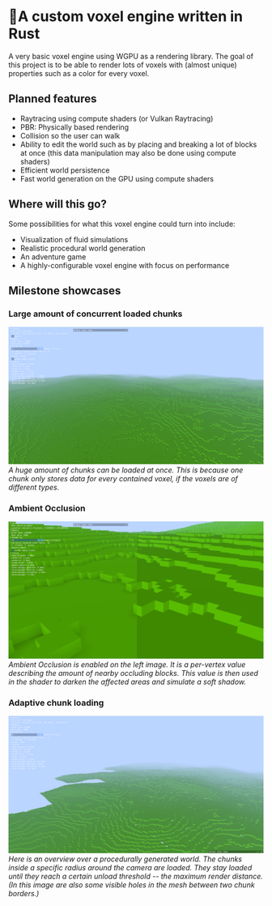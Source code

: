 # 🚀A custom voxel engine written in Rust

A very basic voxel engine using WGPU as a rendering library.
The goal of this project is to be able to render lots of voxels with (almost unique) properties such as a color for
every voxel.

## Planned features

- Raytracing using compute shaders (or Vulkan Raytracing)
- PBR: Physically based rendering
- Collision so the user can walk
- Ability to edit the world such as by placing and breaking a lot of blocks at once (this data manipulation may also be done using compute shaders)
- Efficient world persistence
- Fast world generation on the GPU using compute shaders

## Where will this go?

Some possibilities for what this voxel engine could turn into include:

- Visualization of fluid simulations
- Realistic procedural world generation
- An adventure game
- A highly-configurable voxel engine with focus on performance

## Milestone showcases

### Large amount of concurrent loaded chunks

![screenshot](images/large_render_distance.png)
*A huge amount of chunks can be loaded at once. This is because one chunk only stores data for every contained voxel, if
the voxels are of different types.*

### Ambient Occlusion

![screenshot](images/ambient_occlusion.png)
*Ambient Occlusion is enabled on the left image. It is a per-vertex value describing the amount of nearby occluding
blocks. This value is then used in the shader to darken the affected areas and simulate a soft shadow.*

### Adaptive chunk loading

![screenshot](images/overview.png)
*Here is an overview over a procedurally generated world. The chunks inside a specific radius around the camera are
loaded. They stay loaded until they reach a certain unload threshold -- the maximum render distance. (In this image are
also some visible holes in the mesh between two chunk borders.)* 
